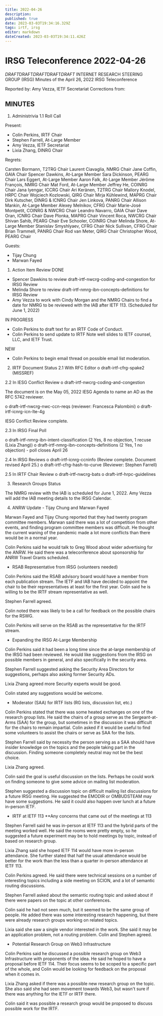 ```yaml
---
title: 2022-04-26
description: 
published: true
date: 2023-03-03T19:34:16.329Z
tags: irtf, irsg
editor: markdown
dateCreated: 2023-03-03T19:34:11.426Z
---
```


# IRSG Teleconference 2022-04-26
*DRAFT*DRAFT*DRAFT*DRAFT*DRAFT*
INTERNET RESEARCH STEERING GROUP (IRSG)
Minutes of the April 26, 2022 IRSG Teleconference

Reported by: Amy Vezza, IETF Secretariat
Corrections from: 

MINUTES
---------------------------------

1. Administrivia
1.1 Roll Call

Present:

- Colin Perkins, IRTF Chair
- Stephen Farrell, At-Large Member
- Amy Vezza, IETF Secretariat
- Lixia Zhang, DINRG Chair

Regrets:
 
Carsten Bormann, T2TRG Chair
Laurent Ciavaglia, NMRG Chair
Jane Coffin, GAIA Chair 
Spencer Dawkins, At-Large Member
Sara Dickinson, PEARG Chair
Lars Eggert, At-Large Member
Aaron Falk, At-Large Member
Jérôme François, NMRG Chair
Mat Ford, At-Large Member
Jeffrey He, COINRG Chair
Jana Iyengar, ICCRG Chair
Ari Keränen, T2TRG Chair
Mallory Knodel, HRPC Chair
Wojciech Kozlowski, QIRG Chair
Mirja Kühlewind, MAPRG Chair
Dirk Kutscher, DINRG & ICNRG Chair
Jen Linkova, PANRG Chair
Allison Mankin, At-Large Member
Alexey Melnikov, CFRG Chair
Marie-José Montpetit, COINRG & NWCRG Chair
Leandro Navarro, GAIA Chair
Dave Oran, ICNRG Chair
Dave Plonka, MAPRG Chair
Vincent Roca, NWCRG Chair    
Shivan Sahib, PEARG Chair
Eve Schooler, COINRG Chair 
Melinda Shore, At-Large Member
Stanislav Smyshlyaev, CFRG Chair
Nick Sullivan, CFRG Chair
Brian Trammell, PANRG Chair
Rod van Meter, QIRG Chair
Christopher Wood, PEARG Chair

Guests:

- Tijay Chung
- Marwan Fayed


1. Action Item Review
DONE

* Spencer Dawkins to review draft-irtf-nwcrg-coding-and-congestion for 
IRSG Review
* Melinda Shore to review draft-irtf-nmrg-ibn-concepts-definitions for 
IRSG Review
* Amy Vezza to work with Cindy Morgan and the NMRG Chairs to find a 
date for NMRG to be reviewed with the IAB after IETF 113. (Scheduled 
for June 1, 2022)

IN PROGRESS

* Colin Perkins to draft text for an IRTF Code of Conduct.
* Colin Perkins to send update to IRTF Note well slides to IETF 
counsel, LLC, and IETF Trust.

NEW

* Colin Perkins to begin email thread on possible email list 
moderation.


2. IRTF Document Status
2.1 With RFC Editor
o draft-irtf-cfrg-spake2 (MISSREF)
 
2.2 In IESG Conflict Review
o draft-irtf-nwcrg-coding-and-congestion 

The document is on the May 05, 2022 IESG Agenda to name an AD as the 
RFC 5742 reviewer.

o draft-irtf-nwcrg-nwc-ccn-reqs (reviewer: Francesca Palombini)
o draft-irtf-icnrg-icn-lte-4g 

IESG Conflict Review complete. 

2.3 In IRSG Final Poll

o draft-irtf-nmrg-ibn-intent-classification (2 Yes, 8 no objection, 1 
recuse (Lixia Zhang))
o draft-irtf-nmrg-ibn-concepts-definitions (2 Yes, 1 no objection) - 
poll closes April 26

2.4 In IRSG Reviews
o draft-irtf-icnrg-ccninfo (Review complete. Document revised April 
25.)
o draft-irtf-cfrg-hash-to-curve (Reviewer: Stephen Farrell)

2.5 In IRTF Chair Review
o draft-irtf-nwcrg-bats
o draft-irtf-hrpc-guidelines

3. Research Groups Status

The NMRG review with the IAB is scheduled for June 1, 2022. Amy Vezza 
will add the IAB meeting details to the IRSG Calendar.

4. ANRW Update - Tijay Chung and Marwan Fayed

Marwan Fayed and Tijay Chung reported that they had twenty program 
committee members. Marwan said there was a lot of competition from 
other events, and finding program committee members was difficult. He 
thought the current waning of the pandemic made a lot more conflicts 
than there would be in a normal year. 

Colin Perkins said he would talk to Greg Wood about wider advertising 
for the ANRW. He said there was a teleconference about sponsorship for 
ANRW Travel Grants scheduled.

* RSAB Representative from IRSG (volunteers needed)

Colin Perkins said the RSAB advisory board would have a member from 
each publication stream. The IETF and IAB have decided to appoint the 
chair to be their representatives at least for the first year. Colin 
said he is willing to be the IRTF stream representative as well. 

Stephen Farrell agreed.

Colin noted there was likely to be a call for feedback on the possible 
chairs for the RSWG.

Colin Perkins will serve on the RSAB as the representative for the 
IRTF stream.

* Expanding the IRSG At-Large Membership

Colin Perkins said it had been a long time since the at-large 
membership of the IRSG had been reviewed. He would like suggestions 
from the IRSG on possible members in general, and also specifically in 
the security area. 

Stephen Farrell suggested asking the Security Area Directors for 
suggestions, perhaps also asking former Security ADs. 

Lixia Zhang agreed more Security experts would be good. 

Colin stated any suggestions would be welcome.

* Moderator (SAA) for IRTF lists (RG lists, discussion list, etc.)

Colin Perkins stated that there was some heated exchanges on one of the 
research group lists. He said the chairs of a group serve as the 
Sergeant-at-Arms (SAA) for the group, but sometimes in the discussion 
it was difficult for the chairs to remain impartial. Colin asked if it 
would be useful to find some volunteers to assist the chairs or serve 
as SAA for the lists.

Stephen Farrell said by necessity the person serving as a SAA should 
have insider knowledge on the topics and the people taking part in the 
discussion. Finding someone completely neutral may not be the best 
choice.

Lixia Zhang agreed.

Colin said the goal is useful discussion on the lists. Perhaps he 
could work on finding someone to give some advice on mailing list 
moderation.

Stephen suggested a discussion topic on difficult mailing list 
discussions for a future IRSG meeting. He suggested the EMODIR or 
OMBUDSTEAM may have some suggestions. He said it could also happen 
over lunch at a future in-person IETF.

* IRTF at IETF 113
**Any concerns that came out of the meetings at 113
 
Stephen Farrell said he was in-person at IETF 113 and the hybrid parts 
of the meeting worked well. He said the rooms were pretty empty, so he 
suggested a future experiment may be to hold meetings by topic, 
instead of based on research group.

Lixia Zhang said she hoped IETF 114 would have more in-person 
attendance. She further stated that half the usual attendance would be 
better for the work than the less than a quarter in-person attendance 
at IETF 113.

Colin Perkins agreed. He said there were technical sessions on a 
number of interesting topics including a side meeting on SCION, and a 
lot of semantic routing discussions.

Stephen Farrell asked about the semantic routing topic and asked about 
if there were papers on the topic at other conferences.
 
Colin said he had not seen much, but it seemed to be the same group of 
people. He added there was some interesting research happening, but 
there were already research groups working on related topics.

Lixia said she saw a single vendor interested in the work. She said it 
may be an application problem, not a routing problem.
Colin and Stephen agreed.

* Potential Research Group on Web3 Infrastructure

Colin Perkins said he discussed a possible research group on Web3 
Infrastructure with proponents of the idea. He said he hoped to have a 
proposal before IETF 114. Their focus seems to be scoped to a specific 
part of the whole, and Colin would be looking for feedback on the 
proposal when it comes in.

Lixia Zhang asked if there was a possible new research group on the 
topic. She also said she had seen movement towards Web3, but wasn't 
sure if there was anything for the IETF or IRTF there.

Colin said it was possible a research group would be proposed to 
discuss possible work for the IRTF. 
